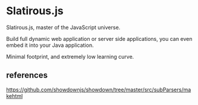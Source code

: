 # Slatirous.js

Slatirous.js, master of the JavaScript universe.

Build full dynamic web application or server side applications,
you can even embed it into your Java application.

Minimal footprint, and extremely low learning curve.

## references
https://github.com/showdownjs/showdown/tree/master/src/subParsers/makehtml
